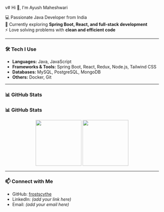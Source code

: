 v# Hi 👋, I'm Ayush Maheshwari  

💻 Passionate Java Developer from India  
🌱 Currently exploring **Spring Boot, React, and full-stack development**  
⚡ Love solving problems with **clean and efficient code**  

---

### 🛠 Tech I Use
- **Languages:** Java, JavaScript  
- **Frameworks & Tools:** Spring Boot, React, Redux, Node.js, Tailwind CSS  
- **Databases:** MySQL, PostgreSQL, MongoDB  
- **Others:** Docker, Git  

---

### 📊 GitHub Stats  

### 📊 GitHub Stats  

<p align="center">
  <picture>
    <source 
      srcset="https://github-readme-stats.vercel.app/api?username=frostscythe&show_icons=true&hide_border=true&theme=tokyonight" 
      media="(prefers-color-scheme: dark)" />
    <source 
      srcset="https://github-readme-stats.vercel.app/api?username=frostscythe&show_icons=true&hide_border=true&theme=default" 
      media="(prefers-color-scheme: light)" />
    <img src="https://github-readme-stats.vercel.app/api?username=frostscythe&show_icons=true&hide_border=true" height="150"/>
  </picture>

  <picture>
    <source 
      srcset="https://github-readme-streak-stats.herokuapp.com?user=frostscythe&hide_border=true&theme=tokyonight" 
      media="(prefers-color-scheme: dark)" />
    <source 
      srcset="https://github-readme-streak-stats.herokuapp.com?user=frostscythe&hide_border=true&theme=default" 
      media="(prefers-color-scheme: light)" />
    <img src="https://github-readme-streak-stats.herokuapp.com?user=frostscythe&hide_border=true" height="150"/>
  </picture>
</p>


---

### 📫 Connect with Me
- GitHub: [frostscythe](https://github.com/frostscythe)  
- LinkedIn: *(add your link here)*  
- Email: *(add your email here)*  

